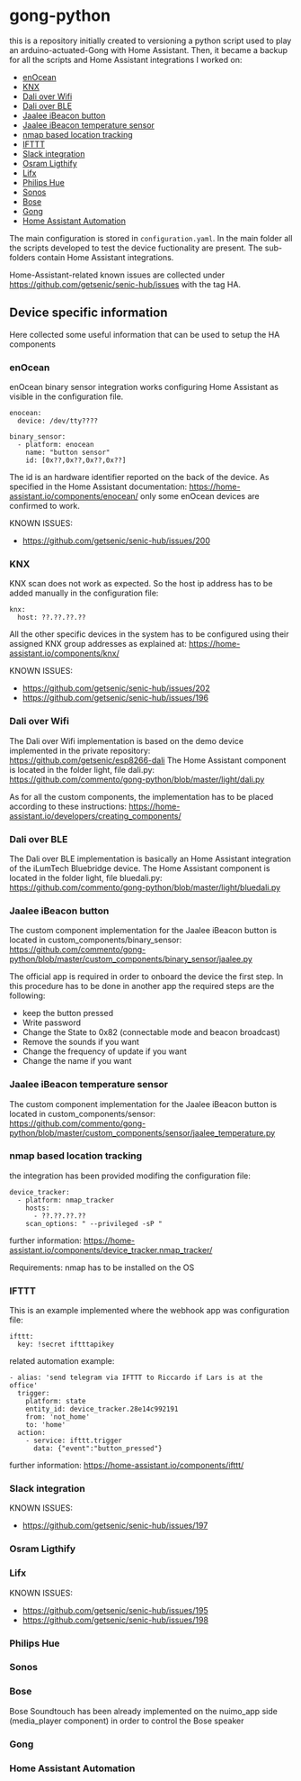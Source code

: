 # gong-python
this is a repository initially created to versioning a python script used to play an arduino-actuated-Gong with Home Assistant.
Then, it became a backup for all the scripts and Home Assistant integrations I worked on:

- [enOcean](#enocean)
- [KNX](#knx)
- [Dali over Wifi](#dali-over-wifi)
- [Dali over BLE](#dali-over-ble)
- [Jaalee iBeacon button](#jaalee-ibeacon-button)
- [Jaalee iBeacon temperature sensor](#jaalee-ibeacon-temperature-sensor)
- [nmap based location tracking](#nmap-based-location-tracking)
- [IFTTT](#ifttt)
- [Slack integration](#slack-integration)
- [Osram Ligthify](#osram-ligthify)
- [Lifx](#lifx)
- [Philips Hue](#philips-hue)
- [Sonos](#sonos)
- [Bose](#bose)
- [Gong](#gong)
- [Home Assistant Automation](#home-assistant-automation)

The main configuration is stored in `configuration.yaml`.
In the main folder all the scripts developed to test the device fuctionality are present.
The sub-folders contain Home Assistant integrations.

Home-Assistant-related known issues are collected under https://github.com/getsenic/senic-hub/issues with the tag HA. 

## Device specific information
Here collected some useful information that can be used to setup the HA components

### enOcean
enOcean binary sensor integration works configuring Home Assistant as visible in the configuration file.
```
enocean:
  device: /dev/tty????

binary_sensor:
  - platform: enocean
    name: "button sensor"
    id: [0x??,0x??,0x??,0x??]
```
The id is an hardware identifier reported on the back of the device.
As specified in the Home Assistant documentation: https://home-assistant.io/components/enocean/
only some enOcean devices are confirmed to work.

KNOWN ISSUES:
- https://github.com/getsenic/senic-hub/issues/200

### KNX
KNX scan does not work as expected. So the host ip address has to be added manually in the configuration file:
```
knx:
  host: ??.??.??.??
```
All the other specific devices in the system has to be configured using their assigned KNX group addresses as explained at:
https://home-assistant.io/components/knx/

KNOWN ISSUES:
- https://github.com/getsenic/senic-hub/issues/202
- https://github.com/getsenic/senic-hub/issues/196

### Dali over Wifi
The Dali over Wifi implementation is based on the demo device implemented in the private repository: https://github.com/getsenic/esp8266-dali
The Home Assistant component is located in the folder light, file dali.py:
https://github.com/commento/gong-python/blob/master/light/dali.py

As for all the custom components, the implementation has to be placed according to these instructions:
https://home-assistant.io/developers/creating_components/

### Dali over BLE
The Dali over BLE implementation is basically an Home Assistant integration of the iLumTech Bluebridge device.
The Home Assistant component is located in the folder light, file bluedali.py:
https://github.com/commento/gong-python/blob/master/light/bluedali.py

### Jaalee iBeacon button
The custom component implementation for the Jaalee iBeacon button is located in custom_components/binary_sensor:
https://github.com/commento/gong-python/blob/master/custom_components/binary_sensor/jaalee.py

The official app is required in order to onboard the device the first step.
In this procedure has to be done in another app the required steps are the following:
- keep the button pressed
- Write password
- Change the State to 0x82 (connectable mode and beacon broadcast)
- Remove the sounds if you want
- Change the frequency of update if you want
- Change the name if you want

### Jaalee iBeacon temperature sensor
The custom component implementation for the Jaalee iBeacon button is located in custom_components/sensor:
https://github.com/commento/gong-python/blob/master/custom_components/sensor/jaalee_temperature.py

### nmap based location tracking
the integration has been provided modifing the configuration file:
```
device_tracker:
  - platform: nmap_tracker
    hosts:
      - ??.??.??.??
    scan_options: " --privileged -sP "
```
further information:
https://home-assistant.io/components/device_tracker.nmap_tracker/

Requirements: nmap has to be installed on the OS

### IFTTT
This is an example implemented where the webhook app was
configuration file:
```
ifttt:
  key: !secret iftttapikey
```

related automation example:
```
- alias: 'send telegram via IFTTT to Riccardo if Lars is at the office'
  trigger:
    platform: state
    entity_id: device_tracker.28e14c992191
    from: 'not_home'
    to: 'home'
  action:
    - service: ifttt.trigger
      data: {"event":"button_pressed"}
```

further information:
https://home-assistant.io/components/ifttt/

### Slack integration

KNOWN ISSUES:
- https://github.com/getsenic/senic-hub/issues/197

### Osram Ligthify

### Lifx

KNOWN ISSUES:
- https://github.com/getsenic/senic-hub/issues/195
- https://github.com/getsenic/senic-hub/issues/198

### Philips Hue

### Sonos

### Bose

Bose Soundtouch has been already implemented on the nuimo_app side (media_player component) in order to control the Bose speaker

### Gong

### Home Assistant Automation

